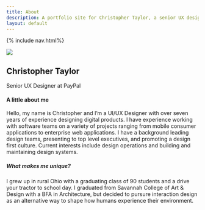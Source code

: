 ```yaml
---
title: About
description: A portfolio site for Christopher Taylor, a senior UX designer at PayPal and freelance design consultant.
layout: default
---
```

{% include nav.html%}

<div class="container">
	<div class="row">
		<div class="col-md-5 my-3">
			<div class="crt-card p-5 text-center">
				<img src="{{ site.baseurl }}/img/chris.png" class="mb-5 img-fluid rounded-circle">
				<h2>Christopher Taylor</h2>
				<p class="small text-muted">Senior UX Designer at PayPal</p>
			</div>
		</div>
		<div class="offset-md-1 col-md-6 my-5">
			<h4 class="mt-5">A little about me</h4>
			<p class="lead">Hello, my name is Christopher and I’m a UI/UX Designer with over seven years of experience designing digital products. I have experience working with software teams on a variety of projects ranging from mobile consumer applications to enterprise web applications. I have a background leading design teams, presenting to top level executives, and promoting a design first culture. Current interests include design operations and building and maintaining design systems.</p>
			<h5 class="mt-5">What makes me unique?</h5>
			<p>I grew up in rural Ohio with a graduating class of 90 students and a drive your tractor to school day. I graduated from Savannah College of Art & Design with a BFA in Architecture, but decided to pursure interaction design as an alternative way to shape how humans experience their environment.</p>
		</div>
	</div>
</div>
